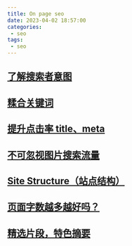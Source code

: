 ```yaml
---
title: On page seo
date: 2023-04-02 18:57:00
categories:
 - seo
tags:
 - seo
---
```


## [了解搜索者意图](/views/seo/seo-intention.html)

## [糅合关键词](/views/seo/seo-blend-keywords.html)

## [提升点击率 title、meta](/views/seo/seo-title-meta.html)

## [不可忽视图片搜索流量](/views/seo/seo-image.html)

## [Site Structure（站点结构）](/views/seo/seo-site-structure.html)

## [页面字数越多越好吗？](/views/seo/seo-page-count.html)

## [精选片段，特色摘要](/views/seo/seo-page-count.html)